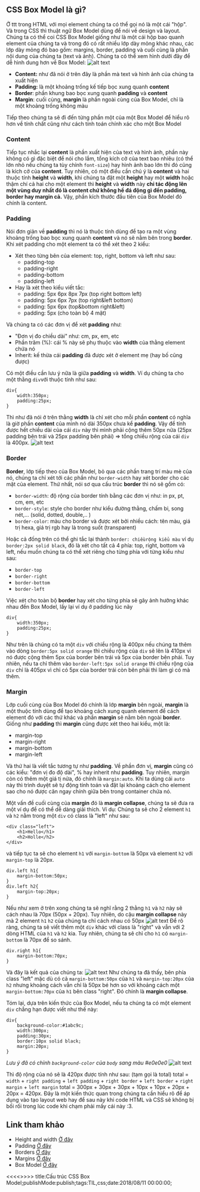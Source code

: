 ## CSS Box Model là gì?
Ở ttt trong HTML với mọi element chúng ta có thể gọi nó là một cái "hộp". Và trong CSS thì thuật ngữ Box Model dùng để nói về design và layout. Chúng ta có thể coi CSS Box Model giống như là một cái hộp bao quanh element của chúng ta và trong đó có rất nhiều lớp dày mỏng khác nhau, các lớp dày mỏng đó bao gồm: margins, border, padding và cuối cùng là phần nội dung của chúng ta (text và ảnh). Chúng ta có thể xem hình dưới đây để dễ hình dung hơn về Box Model:
![alt text](https://s3-ap-southeast-1.amazonaws.com/kipalog.com/k68zn5q971_image.png)
* **Content:** như đã nói ở trên đây là phần mà text và hình ảnh của chúng ta xuất hiện
* **Padding:** là một khoảng trống kế tiếp bọc xung quanh **content**
* **Border**: phần khung bao bọc xung quanh **padding** và **content**
* **Margin**: cuối cùng, **margin** là phần ngoài cùng của Box Model, chỉ là một khoảng trống không màu

Tiếp theo chúng ta sẽ đi đến từng phần một của một Box Model để hiểu rõ hơn về tính chất cũng như cách tính toán chính xác cho một Box Model
### Content
Tiếp tục nhắc lại **content** là phần xuất hiện của text và hình ảnh, phần này không có gì đặc biệt để nói cho lắm, tổng kích cở của text bao nhiêu (có thể lớn nhỏ nếu chúng ta tùy chỉnh `font-size`) hay hình ảnh bao lớn thì đó cũng là kích cở của **content**. Tuy nhiên, có một điều cần chú ý là **content** và hai thuộc tính **height** và **width**, khi chúng ta đặt một **height** hay một **width** hoặc thậm chí cả hai cho một element thì **height** và **width** này **chỉ tác động lên một vùng duy nhất đó là content chứ không hề đá động gì đến padding, border hay margin cả.** Vậy, phần kích thước đầu tiên của Box Model đó chính là content.
### Padding
Nói đơn giản về **padding** thì nó là thuộc tính dùng để tạo ra một vùng khoảng trống bao bọc xung quanh **content** và nó sẽ nằm bên trong **border**. Khi xét padding cho một element ta có thể xét theo 2 kiểu:
* Xét theo từng bên của element: top, right, bottom và left như sau:
	+ padding-top
	+ padding-right
	+ padding-bottom
	+ padding-left
* Hay là xét theo kiểu viết tắc:
	+ padding: 5px  6px   8px    7px
			 (top right bottom left)
	+ padding:  5px     6px     7px
			  (top  right&left  bottom)	
	+ padding:      5px        6px
			  (top&bottom right&left)
	+ padding: 5px (cho toàn bộ 4 mặt)

Và chúng ta có các đơn vị để xét **padding** như:
* "Đơn vị đo chiều dài" như: cm, px, em, etc
* Phần trăm (%): cái % này sẽ phụ thuộc vào **width** của thằng element chứa nó
* Inherit: kế thừa cái **padding** đã được xét ở element mẹ (hay bố cũng được)

Có một điều cần lưu ý nữa là giữa **padding** và **width**. Ví dụ chúng ta cho một thằng `div`với thuộc tính như sau:
```
div{
	width:350px;
    padding:25px;
}
```
Thì như đã nói ở trên thằng **width** là chỉ xét cho mỗi phần **content** có nghĩa là giờ phần **content** của mình nó dài 350px chưa kể **padding**. Vậy để tính được hết chiều dài của cái `div` này thì mình phải cộng thêm 50px nửa (25px padding bên trái và 25px padding bên phải) => tổng chiều rộng của cái `div` là 400px.
![alt text](https://s3-ap-southeast-1.amazonaws.com/kipalog.com/aj7pasxma5_image.png)

### Border
**Border**, lớp tiếp theo của Box Model, bỏ qua các phần trang trí màu mè của nó, chúng ta chỉ xét tới các phần như `border-width` hay xét border cho các mặt của element. Thứ nhất, nói sơ qua cấu trúc **border** thì nó sẽ gồm có:
* `border-width`: độ rộng của border tính bằng các đơn vị như: in px, pt, cm, em, etc
* `border-style`: style cho border như kiểu đường thằng, chấm bi, song nét,... (solid, dotted, double,.. )
* `border-color`: màu cho border và được xét bởi nhiều cách: tên màu, giá trị hexa, giá trị rgb hay là trong suốt (transparent)

Hoặc cả đống trên có thể ghi tắc lại thành `border: chiềurộng kiểu màu` ví dụ `border:2px solid black`, đó là xét cho tất cả 4 phía: top, right, bottom và left, nếu muốn chúng ta có thể xét riêng cho từng phía với từng kiểu như sau:
 *  `border-top`
 *  `border-right`
 *  `border-bottom`
 *  `border-left`

Việc xét cho toàn bộ **border** hay xét cho từng phía sẽ gây ảnh hưởng khác nhau đến Box Model, lấy lại ví dụ ở padding lúc nãy
```
div{
	width:350px;
    padding:25px;
}
```
Như trên là chúng có ta một `div` với chiều rộng là 400px nếu chúng ta thêm vào dòng `border:5px solid orange` thì chiều rộng của `div` sẽ lên là 410px vì nó được cộng thêm 5px của border bên trái và 5px của border bên phải. Tuy nhiên, nếu ta chỉ thêm vào `border-left:5px solid orange` thì chiều rộng của `div` chỉ là 405px vì chỉ có 5px của border trái còn bên phải thì làm gì có mà thêm.
### Margin
Lớp cuối cùng của Box Model đó chính là lớp **margin** bên ngoài, **margin** là một thuộc tính dùng để tạo khoảng cách xung quanh element để cách element đó với các thứ khác và phần **margin** sẽ nằm bên ngoài **border**. Giống như **padding** thì **margin** cũng được xét theo hai kiểu, một là: 
* margin-top
* margin-right
* margin-bottom
* margin-left

Và thứ hai là viết tắc tương tự như **padding**. Về phần đơn vị, **margin** cũng có các kiểu: "đơn vị đo độ dài", % hay inherit như **padding**. Tuy nhiên, margin còn có thêm một giá tị nửa, đó chính là `margin:auto`. Khi ta dùng cái `auto` này thì trình duyệt sẽ tự động tính toán và đặt lại khoảng cách cho element sao cho nó được căn ngay chính giữa bên trong container chứa nó. 

Một vấn đề cuối cùng của **margin** đó là **margin collapse**, chúng ta sẽ đưa ra một ví dụ để có thể dễ dàng giải thích. Ví dụ: Chúng ta sẽ cho 2 element `h1` và `h2` nằm trong một `div` có class là "left" như sau:
```
<div class="left">
	<h1>Hello</h1>
    <h2>Holle</h2>
</div>
```
và tiếp tục ta sẽ cho element `h1` với `margin-bottom` là 50px và element `h2` với `margin-top` là 20px.
```
div.left h1{
	margin-bottom:50px;
}
div.left h2{
	margin-top:20px;
}
```
Nếu như xem ở trên xong chúng ta sẽ nghĩ rằng 2 thằng `h1` và `h2` này sẽ cách nhau là 70px (50px + 20px). Tuy nhiên, do cậu **margin collapse** này mà 2 element `h1` `h2` của chúng ta chỉ cách nhau có 50px
![alt text](https://s3-ap-southeast-1.amazonaws.com/kipalog.com/nglw37k6y9_image.png)
Để rõ ràng, chúng ta sẽ viết thêm một `div` khác với class là "right" và vẫn với 2 dòng HTML  của `h1` và `h2` kia. Tuy nhiên, chúng ta sẽ chỉ cho `h1` có `margin-bottom` là 70px để so sánh.
```
div.right h1{
	margin-bottom:70px;
}
```
Và đây là kết quả của chúng ta:
![alt text](https://s3-ap-southeast-1.amazonaws.com/kipalog.com/kwo6glfo3a_image.png)
Như chúng ta đã thấy, bên phía class "left" mặc dù có cả `margin-bottom:50px` của `h1` và `margin-top:20px` của `h2` nhưng khoảng cách vẫn chỉ là 50px bé hơn so với khoảng cách một `margin-bottom:70px` của `h1` bên  class "right". Đó chính là **margin collapse**.

Tóm lại, dựa trên kiến thức của Box Model, nếu ta chúng ta có một element `div` chẳng hạn được viết như thế này:
```
div{
	background-color:#1abc9c;
	width:300px;
    padding:30px;
  	border:10px solid black;
	margin:20px;
}
```
*Lưu ý đã có chỉnh `background-color` của `body` sang màu #e0e0e0*
![alt text](https://s3-ap-southeast-1.amazonaws.com/kipalog.com/343pz4v74t_image.png)

Thì độ rộng của nó sẽ là 420px được tính như sau: (tạm gọi là total)
total = `width` + `right padding` + `left padding` + `right border` + `left border` + `right margin` + `left margin`
total = 300px + 30px + 30px + 10px + 10px + 20px + 20px = 420px.
Đây là một kiến thức quan trong chúng ta cần hiểu rõ để áp dụng vào tạo layout web hay để sau này khi code HTML và CSS sẽ không bị bối rối trong lúc code khi chạm phải mấy cái này :3.
## Link tham khảo
* Height and width [Ở đây](https://www.w3schools.com/css/css_dimension.asp)
* Padding [Ở đây](https://www.w3schools.com/css/css_padding.asp)
* Borders [Ở đây](https://www.w3schools.com/css/css_border.asp)
* Margins [Ở đây](https://www.w3schools.com/css/css_margin.asp)
* Box Model [Ở đây](https://www.w3schools.com/css/css_boxmodel.asp)

<<<<<Blog-Meta-Data>>>>>
title:Cấu trúc CSS Box Model;publishMode:publish;tags:TIL,css;date:2018/08/11 00:00:00;